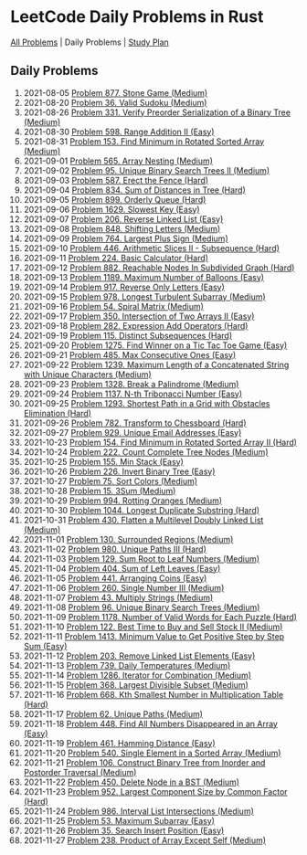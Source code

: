 LeetCode Daily Problems in Rust
===============================

[All Problems](README.md) | Daily Problems | [Study Plan](STUDY_PLAN.md)

Daily Problems
--------------

1. 2021-08-05 [Problem 877. Stone Game (Medium)](problem_0877/)
2. 2021-08-20 [Problem 36. Valid Sudoku (Medium)](problem_0036/)
3. 2021-08-26 [Problem 331. Verify Preorder Serialization of a Binary Tree (Medium)](problem_0331/)
4. 2021-08-30 [Problem 598. Range Addition II (Easy)](problem_0598/)
5. 2021-08-31 [Problem 153. Find Minimum in Rotated Sorted Array (Medium)](problem_0153/)
6. 2021-09-01 [Problem 565. Array Nesting (Medium)](problem_0565/)
7. 2021-09-02 [Problem 95. Unique Binary Search Trees II (Medium)](problem_0095/)
8. 2021-09-03 [Problem 587. Erect the Fence (Hard)](problem_0587/)
9. 2021-09-04 [Problem 834. Sum of Distances in Tree (Hard)](problem_0834/)
10. 2021-09-05 [Problem 899. Orderly Queue (Hard)](problem_0899/)
11. 2021-09-06 [Problem 1629. Slowest Key (Easy)](problem_1629/)
12. 2021-09-07 [Problem 206. Reverse Linked List (Easy)](problem_0206/)
13. 2021-09-08 [Problem 848. Shifting Letters (Medium)](problem_0848/)
14. 2021-09-09 [Problem 764. Largest Plus Sign (Medium)](problem_0764/)
15. 2021-09-10 [Problem 446. Arithmetic Slices II - Subsequence (Hard)](problem_0446/)
16. 2021-09-11 [Problem 224. Basic Calculator (Hard)](problem_0224/)
17. 2021-09-12 [Problem 882. Reachable Nodes In Subdivided Graph (Hard)](problem_0882/)
18. 2021-09-13 [Problem 1189. Maximum Number of Balloons (Easy)](problem_1189/)
19. 2021-09-14 [Problem 917. Reverse Only Letters (Easy)](problem_0917/)
20. 2021-09-15 [Problem 978. Longest Turbulent Subarray (Medium)](problem_0978/)
21. 2021-09-16 [Problem 54. Spiral Matrix (Medium)](problem_0054/)
22. 2021-09-17 [Problem 350. Intersection of Two Arrays II (Easy)](problem_0350/)
23. 2021-09-18 [Problem 282. Expression Add Operators (Hard)](problem_0282/)
24. 2021-09-19 [Problem 115. Distinct Subsequences (Hard)](problem_0115/)
25. 2021-09-20 [Problem 1275. Find Winner on a Tic Tac Toe Game (Easy)](problem_1275/)
26. 2021-09-21 [Problem 485. Max Consecutive Ones (Easy)](problem_0485/)
27. 2021-09-22 [Problem 1239. Maximum Length of a Concatenated String with Unique Characters (Medium)](problem_1239/)
28. 2021-09-23 [Problem 1328. Break a Palindrome (Medium)](problem_1328/)
29. 2021-09-24 [Problem 1137. N-th Tribonacci Number (Easy)](problem_1137/)
30. 2021-09-25 [Problem 1293. Shortest Path in a Grid with Obstacles Elimination (Hard)](problem_1293/)
31. 2021-09-26 [Problem 782. Transform to Chessboard (Hard)](problem_0782/)
32. 2021-09-27 [Problem 929. Unique Email Addresses (Easy)](problem_0929/)
33. 2021-10-23 [Problem 154. Find Minimum in Rotated Sorted Array II (Hard)](problem_0154/)
34. 2021-10-24 [Problem 222. Count Complete Tree Nodes (Medium)](problem_0222/)
35. 2021-10-25 [Problem 155. Min Stack (Easy)](problem_0155/)
36. 2021-10-26 [Problem 226. Invert Binary Tree (Easy)](problem_0226/)
37. 2021-10-27 [Problem 75. Sort Colors (Medium)](problem_0075/)
38. 2021-10-28 [Problem 15. 3Sum (Medium)](problem_0015/)
39. 2021-10-29 [Problem 994. Rotting Oranges (Medium)](problem_0994/)
40. 2021-10-30 [Problem 1044. Longest Duplicate Substring (Hard)](problem_1044/)
41. 2021-10-31 [Problem 430. Flatten a Multilevel Doubly Linked List (Medium)](problem_0430/)
42. 2021-11-01 [Problem 130. Surrounded Regions (Medium)](problem_0130/)
43. 2021-11-02 [Problem 980. Unique Paths III (Hard)](problem_0980/)
44. 2021-11-03 [Problem 129. Sum Root to Leaf Numbers (Medium)](problem_0129/)
45. 2021-11-04 [Problem 404. Sum of Left Leaves (Easy)](problem_0404/)
46. 2021-11-05 [Problem 441. Arranging Coins (Easy)](problem_0441/)
47. 2021-11-06 [Problem 260. Single Number III (Medium)](problem_0260/)
48. 2021-11-07 [Problem 43. Multiply Strings (Medium)](problem_0043/)
49. 2021-11-08 [Problem 96. Unique Binary Search Trees (Medium)](problem_0096/)
50. 2021-11-09 [Problem 1178. Number of Valid Words for Each Puzzle (Hard)](problem_1178/)
51. 2021-11-10 [Problem 122. Best Time to Buy and Sell Stock II (Medium)](problem_0122/)
52. 2021-11-11 [Problem 1413. Minimum Value to Get Positive Step by Step Sum (Easy)](problem_1413/)
53. 2021-11-12 [Problem 203. Remove Linked List Elements (Easy)](problem_0203/)
54. 2021-11-13 [Problem 739. Daily Temperatures (Medium)](problem_0739/)
55. 2021-11-14 [Problem 1286. Iterator for Combination (Medium)](problem_1286/)
56. 2021-11-15 [Problem 368. Largest Divisible Subset (Medium)](problem_0368/)
57. 2021-11-16 [Problem 668. Kth Smallest Number in Multiplication Table (Hard)](problem_0668/)
58. 2021-11-17 [Problem 62. Unique Paths (Medium)](problem_0062/)
59. 2021-11-18 [Problem 448. Find All Numbers Disappeared in an Array (Easy)](problem_0448/)
60. 2021-11-19 [Problem 461. Hamming Distance (Easy)](problem_0461/)
61. 2021-11-20 [Problem 540. Single Element in a Sorted Array (Medium)](problem_0540/)
62. 2021-11-21 [Problem 106. Construct Binary Tree from Inorder and Postorder Traversal (Medium)](problem_0106/)
63. 2021-11-22 [Problem 450. Delete Node in a BST (Medium)](problem_0450/)
64. 2021-11-23 [Problem 952. Largest Component Size by Common Factor (Hard)](problem_0952/)
65. 2021-11-24 [Problem 986. Interval List Intersections (Medium)](problem_0986/)
66. 2021-11-25 [Problem 53. Maximum Subarray (Easy)](problem_0053/)
67. 2021-11-26 [Problem 35. Search Insert Position (Easy)](problem_0035/)
68. 2021-11-27 [Problem 238. Product of Array Except Self (Medium)](problem_0238/)
